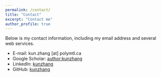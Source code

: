 ```yaml
---
permalink: /contact/
title: "Contact"
excerpt: "Contact me"
author_profile: true
---
```

Below is my contact information, including my email address and several web services.

* E-mail: kun.zhang [at] polymtl.ca
* Google Scholar: [author:kunzhang](https://scholar.google.com/citations?hl=en&user=l0soNkIAAAAJ)
* LinkedIn: [kunzhang](http://www.linkedin.com/in/kuzha)
* GitHub: [kunzhang](https://github.com/kuzha)


<br/>
<br/>
<br/>
<br/>
<br/>
<br/>
<br/>
<br/>
<br/>
<br/>
<br/>
<br/>